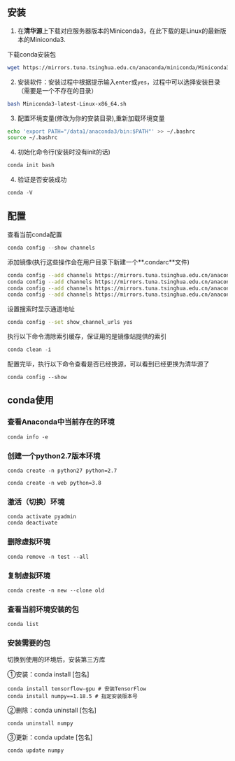 ## 安装

1. 在**清华源**上下载对应服务器版本的Miniconda3，在此下载的是Linux的最新版本的Miniconda3.

下载conda安装包

```bash
wget https://mirrors.tuna.tsinghua.edu.cn/anaconda/miniconda/Miniconda3-latest-Linux-x86_64.sh
```

2. 安装软件：安装过程中根据提示输入`enter`或`yes`，过程中可以选择安装目录（需要是一个不存在的目录）

```bash
bash Miniconda3-latest-Linux-x86_64.sh
```

3. 配置环境变量(修改为你的安装目录),重新加载环境变量

```bash
echo 'export PATH="/data1/anaconda3/bin:$PATH"' >> ~/.bashrc
source ~/.bashrc
```

4. 初始化命令行(安装时没有init的话)

```bash
conda init bash
```

4. 验证是否安装成功

```python
conda -V
```

## 配置

查看当前conda配置

```python
conda config --show channels
```

添加镜像(执行这些操作会在用户目录下新建一个**.condarc**文件)

```bash
conda config --add channels https://mirrors.tuna.tsinghua.edu.cn/anaconda/pkgs/main
conda config --add channels https://mirrors.tuna.tsinghua.edu.cn/anaconda/pkgs/r
conda config --add channels https://mirrors.tuna.tsinghua.edu.cn/anaconda/pkgs/msys2
conda config --add channels https://mirrors.tuna.tsinghua.edu.cn/anaconda/cloud/pytorch
```

设置搜索时显示通道地址

```bash
conda config --set show_channel_urls yes
```

执行以下命令清除索引缓存，保证用的是镜像站提供的索引

```python
conda clean -i
```

配置完毕，执行以下命令查看是否已经换源，可以看到已经更换为清华源了

```
conda config --show
```

## conda使用

### 查看Anaconda中当前存在的环境

```
conda info -e
```

### 创建一个python2.7版本环境

```
conda create -n python27 python=2.7
```

```
conda create -n web python=3.8
```



### 激活（切换）环境

```
conda activate pyadmin
conda deactivate
```

### 删除虚拟环境

```
conda remove -n test --all
```

### 复制虚拟环境

```
conda create -n new --clone old
```

### 查看当前环境安装的包

```
conda list 
```

### 安装需要的包

切换到使用的环境后，安装第三方库

①安装：conda install [包名]

```
conda install tensorflow-gpu # 安装TensorFlow
conda install numpy==1.18.5 # 指定安装版本号
```

②删除：conda uninstall [包名]

```
conda uninstall numpy
```


③更新：conda update [包名]

```
conda update numpy
```